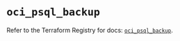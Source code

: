 # `oci_psql_backup`

Refer to the Terraform Registry for docs: [`oci_psql_backup`](https://registry.terraform.io/providers/hashicorp/oci/7.19.0/docs/resources/psql_backup).

